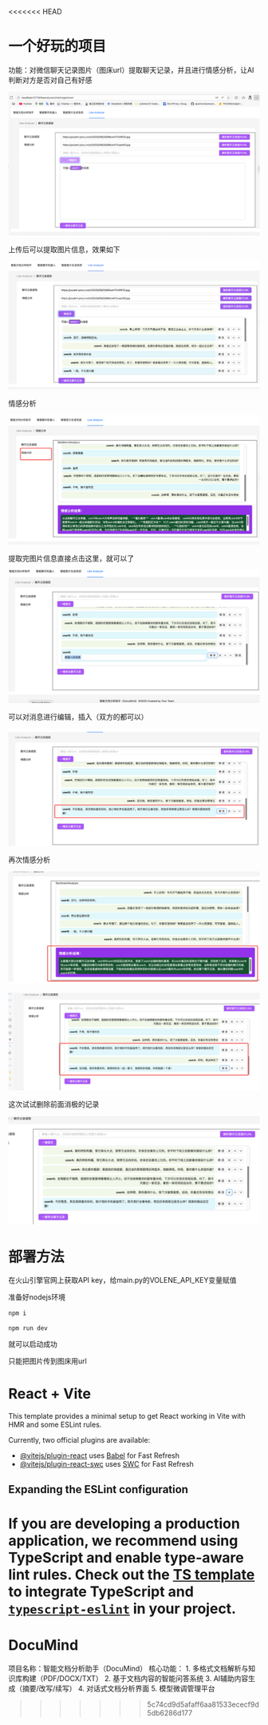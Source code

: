 <<<<<<< HEAD

# 一个好玩的项目

功能：对微信聊天记录图片（图床url）提取聊天记录，并且进行情感分析，让AI判断对方是否对自己有好感


![1758347872214](image/README/1758347872214.png)

上传后可以提取图片信息，效果如下

![1758347972418](image/README/1758347972418.png)

情感分析

![1758348024018](image/README/1758348024018.png)

提取完图片信息直接点击这里，就可以了

![1758348101583](image/README/1758348101583.png)

可以对消息进行编辑，插入（双方的都可以）

![1758348201632](image/README/1758348201632.png)

再次情感分析

![1758348255735](image/README/1758348255735.png)

![1758348372523](image/README/1758348372523.png)

这次试试删除前面消极的记录

![1758348457466](image/README/1758348457466.png)

# 部署方法

在火山引擎官网上获取API key，给main.py的VOLENE_API_KEY变量赋值

准备好nodejs环境

```
npm i
```

```
npm run dev
```

就可以启动成功

只能把图片传到图床用url

# React + Vite

This template provides a minimal setup to get React working in Vite with HMR and some ESLint rules.

Currently, two official plugins are available:

- [@vitejs/plugin-react](https://github.com/vitejs/vite-plugin-react/blob/main/packages/plugin-react/README.md) uses [Babel](https://babeljs.io/) for Fast Refresh
- [@vitejs/plugin-react-swc](https://github.com/vitejs/vite-plugin-react-swc) uses [SWC](https://swc.rs/) for Fast Refresh

## Expanding the ESLint configuration

If you are developing a production application, we recommend using TypeScript and enable type-aware lint rules. Check out the [TS template](https://github.com/vitejs/vite/tree/main/packages/create-vite/template-react-ts) to integrate TypeScript and [`typescript-eslint`](https://typescript-eslint.io) in your project.
=======================================================================================================================================================================================

# DocuMind

项目名称：智能文档分析助手（DocuMind）  核心功能：  1. 多格式文档解析与知识库构建（PDF/DOCX/TXT） 2. 基于文档内容的智能问答系统 3. AI辅助内容生成（摘要/改写/续写） 4. 对话式文档分析界面 5. 模型微调管理平台

>>>>>>> 5c74cd9d5afaff6aa81533ececf9d5db6286d177
>>>>>>>
>>>>>>
>>>>>
>>>>
>>>
>>
